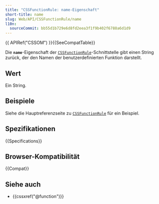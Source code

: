 ```yaml
---
title: "CSSFunctionRule: name-Eigenschaft"
short-title: name
slug: Web/API/CSSFunctionRule/name
l10n:
  sourceCommit: bb55d1b729e6d8fd2eea3f1f9b402f6788a6d1d9
---
```


{{ APIRef("CSSOM") }}{{SeeCompatTable}}

Die **`name`**-Eigenschaft der [`CSSFunctionRule`](/de/docs/Web/API/CSSFunctionRule)-Schnittstelle gibt einen String zurück, der den Namen der benutzerdefinierten Funktion darstellt.

## Wert

Ein String.

## Beispiele

Siehe die Hauptreferenzseite zu [`CSSFunctionRule`](/de/docs/Web/API/CSSFunctionRule) für ein Beispiel.

## Spezifikationen

{{Specifications}}

## Browser-Kompatibilität

{{Compat}}

## Siehe auch

- {{cssxref("@function")}}
